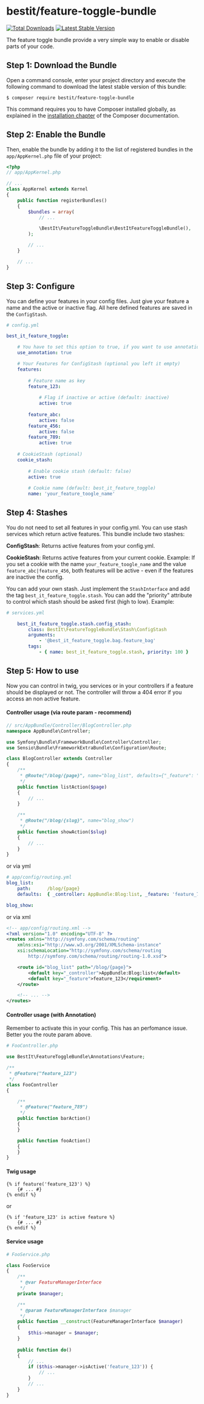 # bestit/feature-toggle-bundle

[![Total Downloads](https://poser.pugx.org/bestit/feature-toggle-bundle/downloads.png)](https://packagist.org/packages/bestit/feature-toggle-bundle)
[![Latest Stable Version](https://poser.pugx.org/bestit/feature-toggle-bundle/v/stable.png)](https://packagist.org/packages/ebestit/feature-toggle-bundle)

The feature toggle bundle provide a very simple way to enable or disable parts of your code.


Step 1: Download the Bundle
---------------------------

Open a command console, enter your project directory and execute the
following command to download the latest stable version of this bundle:

```console
$ composer require bestit/feature-toggle-bundle
```

This command requires you to have Composer installed globally, as explained
in the [installation chapter](https://getcomposer.org/doc/00-intro.md)
of the Composer documentation.

Step 2: Enable the Bundle
-------------------------

Then, enable the bundle by adding it to the list of registered bundles
in the `app/AppKernel.php` file of your project:

```php
<?php
// app/AppKernel.php

// ...
class AppKernel extends Kernel
{
    public function registerBundles()
    {
        $bundles = array(
            // ...

            \BestIt\FeatureToggleBundle\BestItFeatureToggleBundle(),
        );

        // ...
    }

    // ...
}
```

Step 3: Configure
-------------------------
You can define your features in your config files. Just give your feature a name and the active or inactive flag.
All here defined features are saved in the `ConfigStash`.

```yml
# config.yml

best_it_feature_toggle:

    # You have to set this option to true, if you want to use annotation (default is false)
    use_annotation: true

    # Your Features for ConfigStash (optional you left it empty)
    features:      
        
        # Feature name as key
        feature_123:
        
            # Flag if inactive or active (default: inactive)
            active: true
            
        feature_abc:
            active: false
        feature_456:
            active: false
        feature_789:
            active: true
    
    # CookieStash (optional)
    cookie_stash:           
        
        # Enable cookie stash (default: false)
        active: true       
                                     
        # Cookie name (default: best_it_feature_toggle)                             
        name: 'your_feature_toogle_name'

```

Step 4: Stashes
-------------------------
You do not need to set all features in your config.yml. You can use stash services which return active features. This bundle 
include two stashes:

__ConfigStash__:
Returns active features from your config.yml.

__CookieStash__: 
Returns active features from your current cookie. Example: If you set a cookie with the name `your_feature_toogle_name` and 
the value `feature_abc|feature_456`, both features will be active - even if the features are inactive the config.


You can add your own stash. Just implement the `StashInterface` and add the tag `best_it_feature_toggle.stash`. 
You can add the "priority" attribute to control which stash should be asked first (high to low). Example:

```yml
# services.yml

    best_it_feature_toggle.stash.config_stash:
        class: BestIt\FeatureToggleBundle\Stash\ConfigStash
        arguments:
            - '@best_it_feature_toggle.bag.feature_bag'
        tags:
            - { name: best_it_feature_toggle.stash, priority: 100 }
```

Step 5: How to use
-------------------------
Now you can control in twig, you services or in your controllers if a feature should be displayed or not. The controller will
throw a 404 error if you access an non active feature.

#### Controller usage (via route param - recommend)
```php
// src/AppBundle/Controller/BlogController.php
namespace AppBundle\Controller;

use Symfony\Bundle\FrameworkBundle\Controller\Controller;
use Sensio\Bundle\FrameworkExtraBundle\Configuration\Route;

class BlogController extends Controller
{
    /**
     * @Route("/blog/{page}", name="blog_list", defaults={"_feature": "feature_123"})
     */
    public function listAction($page)
    {
        // ...
    }

    /**
     * @Route("/blog/{slug}", name="blog_show")
     */
    public function showAction($slug)
    {
        // ...
    }
}
```
or via yml

```yml
# app/config/routing.yml
blog_list:
    path:      /blog/{page}
    defaults:  { _controller: AppBundle:Blog:list, _feature: 'feature_789' }  

blog_show:
```

or via xml

```xml
<!-- app/config/routing.xml -->
<?xml version="1.0" encoding="UTF-8" ?>
<routes xmlns="http://symfony.com/schema/routing"
    xmlns:xsi="http://www.w3.org/2001/XMLSchema-instance"
    xsi:schemaLocation="http://symfony.com/schema/routing
        http://symfony.com/schema/routing/routing-1.0.xsd">

    <route id="blog_list" path="/blog/{page}">
        <default key="_controller">AppBundle:Blog:list</default>
        <default key="_feature">feature_123</requirement>
    </route>

    <!-- ... -->
</routes>
```

#### Controller usage (with Annotation)
Remember to activate this in your config. This has an perfomance issue. Better you the route param above.

```php
# FooController.php

use BestIt\FeatureToggleBundle\Annotations\Feature;

/**
 * @Feature("feature_123")
 */
class FooController
{

    /**
     * @Feature("feature_789")
     */
    public function barAction()
    {
    }

    public function fooAction()
    {
    }
}
```

#### Twig usage
```twig
{% if feature('feature_123') %}
    {# ... #}
{% endif %}
```
or
```twig
{% if 'feature_123' is active feature %}
    {# ... #}
{% endif %}
```

#### Service usage
```php
# FooService.php

class FooService
{
    /**
     * @var FeatureManagerInterface
     */
    private $manager;

    /**
     * @param FeatureManagerInterface $manager
     */
    public function __construct(FeatureManagerInterface $manager)
    {
        $this->manager = $manager;
    }
    
    public function do()
    {
        // ...
        if ($this->manager->isActive('feature_123')) {
            // ...
        }
        // ...
    }
}
```
